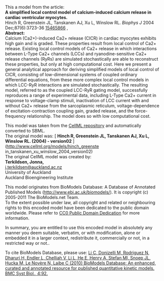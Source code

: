 

This a model from the article:  
**A simplified local control model of calcium-induced calcium release in cardiac ventricular myocytes.**   
Hinch R, Greenstein JL, Tanskanen AJ, Xu L, Winslow RL. _Biophys J_ 2004
Dec;87(6):3723-36 [15465866](http://www.ncbi.nlm.nih.gov/pubmed/15465866) ,  
**Abstract:**   
Calcium (Ca2+)-induced Ca2+ release (CICR) in cardiac myocytes exhibits high
gain and is graded. These properties result from local control of Ca2+
release. Existing local control models of Ca2+ release in which interactions
between L-Type Ca2+ channels (LCCs) and ryanodine-sensitive Ca2+ release
channels (RyRs) are simulated stochastically are able to reconstruct these
properties, but only at high computational cost. Here we present a general
analytical approach for deriving simplified models of local control of CICR,
consisting of low-dimensional systems of coupled ordinary differential
equations, from these more complex local control models in which LCC-RyR
interactions are simulated stochastically. The resulting model, referred to as
the coupled LCC-RyR gating model, successfully reproduces a range of
experimental data, including L-Type Ca2+ current in response to voltage-clamp
stimuli, inactivation of LCC current with and without Ca2+ release from the
sarcoplasmic reticulum, voltage-dependence of excitation-contraction coupling
gain, graded release, and the force-frequency relationship. The model does so
with low computational cost.

This model was taken from the [CellML
repository](http://www.cellml.org/models) and automatically converted to SBML.  
The original model was: [ **Hinch R, Greenstein JL, Tanskanen AJ, Xu L,
Winslow RL. (2004) - version02** ](http://www.cellml.org/models/hinch_greenste
in_tanskanen_xu_winslow_2004_version02)  
The original CellML model was created by:  
**Terkildsen, Jonna,**   
j.terkildsen@auckland.ac.nz  
University of Auckland  
Auckland Bioengineering Institute  

This model originates from BioModels Database: A Database of Annotated
Published Models (http://www.ebi.ac.uk/biomodels/). It is copyright (c)
2005-2011 The BioModels.net Team.  
To the extent possible under law, all copyright and related or neighbouring
rights to this encoded model have been dedicated to the public domain
worldwide. Please refer to [CC0 Public Domain
Dedication](http://creativecommons.org/publicdomain/zero/1.0/) for more
information.

In summary, you are entitled to use this encoded model in absolutely any
manner you deem suitable, verbatim, or with modification, alone or embedded it
in a larger context, redistribute it, commercially or not, in a restricted way
or not..  
  
To cite BioModels Database, please use: [Li C, Donizelli M, Rodriguez N,
Dharuri H, Endler L, Chelliah V, Li L, He E, Henry A, Stefan MI, Snoep JL,
Hucka M, Le Novère N, Laibe C (2010) BioModels Database: An enhanced, curated
and annotated resource for published quantitative kinetic models. BMC Syst
Biol., 4:92.](http://www.ncbi.nlm.nih.gov/pubmed/20587024)

